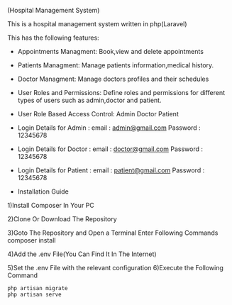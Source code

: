 (Hospital Management System)

This is a hospital management system written in php(Laravel)

This has the following features:

* Appointments Managment:
Book,view and delete appointments

* Patients Managment:
Manage patients information,medical history.

* Doctor Managment:
Manage doctors profiles and their schedules

* User Roles and Permissions: 
Define roles and permissions for different types of users such as admin,doctor and patient.

* User Role Based Access Control:
 Admin
 Doctor
 Patient

* Login Details for Admin : 
email : admin@gmail.com 
Password : 12345678

* Login Details for Doctor : 
email : doctor@gmail.com 
Password : 12345678

* Login Details for Patient : 
email : patient@gmail.com 
Password : 12345678

* Installation Guide

1)Install Composer In Your PC

2)Clone Or Download The Repository

3)Goto The Repository and Open a Terminal Enter Following Commands 
  composer install
  
4)Add the .env File(You Can Find It In The Internet)

5)Set the .env File with the relevant configuration
6)Execute the Following Command

    php artisan migrate
    php artisan serve

